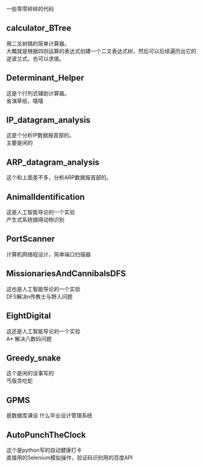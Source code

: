 一些零零碎碎的代码<br>
## calculator_BTree
用二叉树搞的简单计算器。<br>
大概就是根据四则运算的表达式创建一个二叉表达式树，然后可以后续遍历出它的逆波兰式，也可以求值。<br>
## Determinant_Helper
这是个行列式辅助计算器。<br>
省演草纸，嘻嘻<br>
## IP_datagram_analysis
这是个分析IP数据报首部的。<br>
主要是闲的<br>
## ARP_datagram_analysis
这个和上面差不多，分析ARP数据报首部的。<br>
## AnimalIdentification
这是人工智能导论的一个实验<br>
产生式系统搞得动物识别<br>
## PortScanner
计算机网络程设计，简单端口扫描器<br>
## MissionariesAndCannibalsDFS
这也是人工智能导论的一个实验<br>
DFS解决n传教士与野人问题<br>
## EightDigital
这还是人工智能导论的一个实验<br>
A* 解决八数码问题<br>
## Greedy_snake
这个是闲的没事写的<br>
丐版贪吃蛇<br>
## GPMS
是数据库课设 什么毕业设计管理系统<br>
## AutoPunchTheClock
这个是python写的自动健康打卡<br>
直接用的Selenium模拟操作，验证码识别用的百度API<br>
